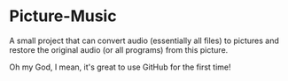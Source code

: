 # Picture-Music
A small project that can convert audio (essentially all files) to pictures and restore the original audio (or all programs) from this picture.

Oh my God, I mean, it's great to use GitHub for the first time!
